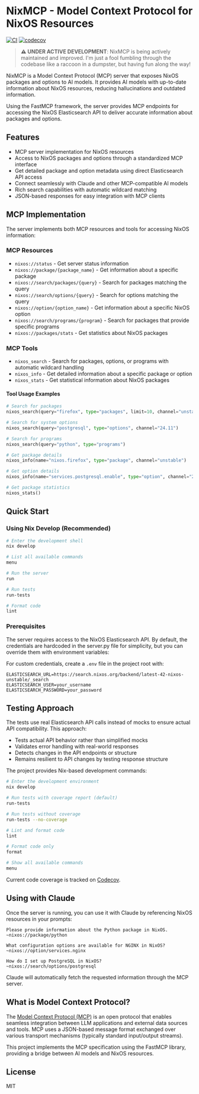 # NixMCP - Model Context Protocol for NixOS Resources

[![CI](https://github.com/utensils/nixmcp/actions/workflows/ci.yml/badge.svg)](https://github.com/utensils/nixmcp/actions/workflows/ci.yml)
[![codecov](https://codecov.io/gh/utensils/nixmcp/graph/badge.svg?token=kdcbgvq4Bh)](https://codecov.io/gh/utensils/nixmcp)

> **⚠️ UNDER ACTIVE DEVELOPMENT**: NixMCP is being actively maintained and improved. I'm just a fool fumbling through the codebase like a raccoon in a dumpster, but having fun along the way!

NixMCP is a Model Context Protocol (MCP) server that exposes NixOS packages and options to AI models. It provides AI models with up-to-date information about NixOS resources, reducing hallucinations and outdated information.

Using the FastMCP framework, the server provides MCP endpoints for accessing the NixOS Elasticsearch API to deliver accurate information about packages and options.

## Features

- MCP server implementation for NixOS resources
- Access to NixOS packages and options through a standardized MCP interface
- Get detailed package and option metadata using direct Elasticsearch API access
- Connect seamlessly with Claude and other MCP-compatible AI models
- Rich search capabilities with automatic wildcard matching
- JSON-based responses for easy integration with MCP clients

## MCP Implementation

The server implements both MCP resources and tools for accessing NixOS information:

### MCP Resources

- `nixos://status` - Get server status information
- `nixos://package/{package_name}` - Get information about a specific package
- `nixos://search/packages/{query}` - Search for packages matching the query
- `nixos://search/options/{query}` - Search for options matching the query
- `nixos://option/{option_name}` - Get information about a specific NixOS option
- `nixos://search/programs/{program}` - Search for packages that provide specific programs
- `nixos://packages/stats` - Get statistics about NixOS packages

### MCP Tools

- `nixos_search` - Search for packages, options, or programs with automatic wildcard handling
- `nixos_info` - Get detailed information about a specific package or option
- `nixos_stats` - Get statistical information about NixOS packages

#### Tool Usage Examples

```python
# Search for packages
nixos_search(query="firefox", type="packages", limit=10, channel="unstable")

# Search for system options
nixos_search(query="postgresql", type="options", channel="24.11")

# Search for programs
nixos_search(query="python", type="programs")

# Get package details
nixos_info(name="nixos.firefox", type="package", channel="unstable")

# Get option details
nixos_info(name="services.postgresql.enable", type="option", channel="24.11")

# Get package statistics
nixos_stats()
```

## Quick Start

### Using Nix Develop (Recommended)

```bash
# Enter the development shell
nix develop

# List all available commands
menu

# Run the server
run

# Run tests
run-tests

# Format code
lint
```

### Prerequisites

The server requires access to the NixOS Elasticsearch API. By default, the credentials are hardcoded in the server.py file for simplicity, but you can override them with environment variables:

For custom credentials, create a `.env` file in the project root with:
```
ELASTICSEARCH_URL=https://search.nixos.org/backend/latest-42-nixos-unstable/_search
ELASTICSEARCH_USER=your_username
ELASTICSEARCH_PASSWORD=your_password
```

## Testing Approach

The tests use real Elasticsearch API calls instead of mocks to ensure actual API compatibility. This approach:

- Tests actual API behavior rather than simplified mocks
- Validates error handling with real-world responses
- Detects changes in the API endpoints or structure
- Remains resilient to API changes by testing response structure

The project provides Nix-based development commands:
```bash
# Enter the development environment
nix develop

# Run tests with coverage report (default)
run-tests

# Run tests without coverage
run-tests --no-coverage

# Lint and format code
lint

# Format code only
format

# Show all available commands
menu
```

Current code coverage is tracked on [Codecov](https://codecov.io/gh/utensils/nixmcp).

## Using with Claude

Once the server is running, you can use it with Claude by referencing NixOS resources in your prompts:

```
Please provide information about the Python package in NixOS.
~nixos://package/python

What configuration options are available for NGINX in NixOS?
~nixos://option/services.nginx

How do I set up PostgreSQL in NixOS?
~nixos://search/options/postgresql
```

Claude will automatically fetch the requested information through the MCP server.

## What is Model Context Protocol?

The [Model Context Protocol (MCP)](https://modelcontextprotocol.io) is an open protocol that enables seamless integration between LLM applications and external data sources and tools. MCP uses a JSON-based message format exchanged over various transport mechanisms (typically standard input/output streams).

This project implements the MCP specification using the FastMCP library, providing a bridge between AI models and NixOS resources.

## License

MIT